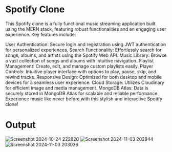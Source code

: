 # Spotify Clone

This Spotify clone is a fully functional music streaming application built using the MERN stack, featuring robust functionalities and an engaging user experience. Key features include:

User Authentication: Secure login and registration using JWT authentication for personalized experiences.
Search Functionality: Effortlessly search for songs, albums, and artists using the Spotify Web API.
Music Library: Browse a vast collection of songs and albums with intuitive navigation.
Playlist Management: Create, edit, and manage custom playlists easily.
Player Controls: Intuitive player interface with options to play, pause, skip, and rewind tracks.
Responsive Design: Optimized for both desktop and mobile devices for a seamless user experience.
Cloud Storage: Utilizes Cloudinary for efficient image and media management.
MongoDB Atlas: Data is securely stored in MongoDB Atlas for scalable and reliable performance.
Experience music like never before with this stylish and interactive Spotify clone!


# Output
![Screenshot 2024-10-24 222820](https://github.com/user-attachments/assets/e17550e1-103c-46c6-8e81-0a87e78c0f60)
![Screenshot 2024-11-03 202944](https://github.com/user-attachments/assets/850202b9-6c14-437e-b026-7981e9f0c99b)
![Screenshot 2024-11-03 203036](https://github.com/user-attachments/assets/0f564b9b-b6ac-42da-900f-930dbfb33463)
